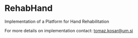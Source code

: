 # RehabHand
Implementation of a Platform for Hand Rehabilitation

For more details on implementation contact: tomaz.kosar@um.si
